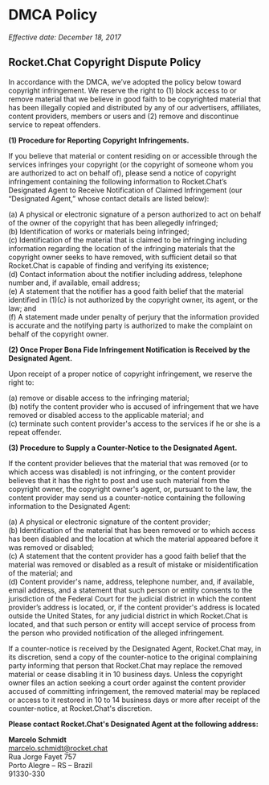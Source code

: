 # DMCA Policy

_Effective date: December 18, 2017_

## Rocket.Chat Copyright Dispute Policy

In accordance with the DMCA, we’ve adopted the policy below toward copyright infringement. We reserve the right to (1) block access to or remove material that we believe in good faith to be copyrighted material that has been illegally copied and distributed by any of our advertisers, affiliates, content providers, members or users and (2) remove and discontinue service to repeat offenders.

**(1) Procedure for Reporting Copyright Infringements.**

If you believe that material or content residing on or accessible through the services infringes your copyright (or the copyright of someone whom you are authorized to act on behalf of), please send a notice of copyright infringement containing the following information to Rocket.Chat’s Designated Agent to Receive Notification of Claimed Infringement (our “Designated Agent,” whose contact details are listed below):

(a) A physical or electronic signature of a person authorized to act on behalf of the owner of the copyright that has been allegedly infringed;<br>
(b) Identification of works or materials being infringed;<br>
(c) Identification of the material that is claimed to be infringing including information regarding the location of the infringing materials that the copyright owner seeks to have removed, with sufficient detail so that Rocket.Chat is capable of finding and verifying its existence;<br>
(d) Contact information about the notifier including address, telephone number and, if available, email address;<br>
(e) A statement that the notifier has a good faith belief that the material identified in (1)(c) is not authorized by the copyright owner, its agent, or the law; and<br>
(f) A statement made under penalty of perjury that the information provided is accurate and the notifying party is authorized to make the complaint on behalf of the copyright owner.

**(2) Once Proper Bona Fide Infringement Notification is Received by the Designated Agent.**

Upon receipt of a proper notice of copyright infringement, we reserve the right to:

(a) remove or disable access to the infringing material;<br>
(b) notify the content provider who is accused of infringement that we have removed or disabled access to the applicable material; and<br>
(c) terminate such content provider's access to the services if he or she is a repeat offender.

**(3) Procedure to Supply a Counter-Notice to the Designated Agent.**

If the content provider believes that the material that was removed (or to which access was disabled) is not infringing, or the content provider believes that it has the right to post and use such material from the copyright owner, the copyright owner's agent, or, pursuant to the law, the content provider may send us a counter-notice containing the following information to the Designated Agent:

(a) A physical or electronic signature of the content provider;<br>
(b) Identification of the material that has been removed or to which access has been disabled and the location at which the material appeared before it was removed or disabled;<br>
(c) A statement that the content provider has a good faith belief that the material was removed or disabled as a result of mistake or misidentification of the material; and<br>
(d) Content provider's name, address, telephone number, and, if available, email address, and a statement that such person or entity consents to the jurisdiction of the Federal Court for the judicial district in which the content provider’s address is located, or, if the content provider's address is located outside the United States, for any judicial district in which Rocket.Chat is located, and that such person or entity will accept service of process from the person who provided notification of the alleged infringement.

If a counter-notice is received by the Designated Agent, Rocket.Chat may, in its discretion, send a copy of the counter-notice to the original complaining party informing that person that Rocket.Chat may replace the removed material or cease disabling it in 10 business days. Unless the copyright owner files an action seeking a court order against the content provider accused of committing infringement, the removed material may be replaced or access to it restored in 10 to 14 business days or more after receipt of the counter-notice, at Rocket.Chat's discretion.

**Please contact Rocket.Chat's Designated Agent at the following address:**

**Marcelo Schmidt**<br />
marcelo.schmidt@rocket.chat<br />
Rua Jorge Fayet 757<br />
Porto Alegre – RS – Brazil<br />
91330-330
